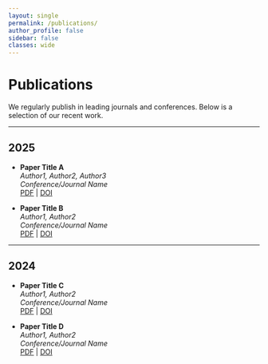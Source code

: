```yaml
---
layout: single
permalink: /publications/
author_profile: false
sidebar: false
classes: wide
---
```


# Publications

We regularly publish in leading journals and conferences. Below is a selection of our recent work.

---

## 2025
- **Paper Title A**  
  *Author1, Author2, Author3*  
  _Conference/Journal Name_  
  [PDF](#) | [DOI](#)

- **Paper Title B**  
  *Author1, Author2*  
  _Conference/Journal Name_  
  [PDF](#) | [DOI](#)

---

## 2024
- **Paper Title C**  
  *Author1, Author2*  
  _Conference/Journal Name_  
  [PDF](#) | [DOI](#)

- **Paper Title D**  
  *Author1, Author2*  
  _Conference/Journal Name_  
  [PDF](#) | [DOI](#)
